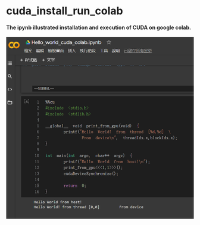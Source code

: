 # cuda_install_run_colab
**The ipynb illustrated installation and execution of CUDA on google colab.**
<br><br>
![colab](圖片_2020-10-21_145208.png)

